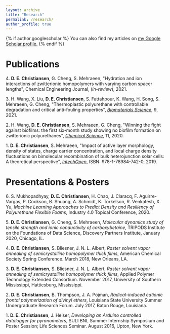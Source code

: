 ```yaml
---
layout: archive
title: "Research"
permalink: /research/
author_profile: true
---
```


{% if author.googlescholar %}
  You can also find my articles on <u><a href="{{author.googlescholar}}">my Google Scholar profile</a>.</u>
{% endif %}

<!--{% include base_path %}

{% for post in site.publications reversed %}
  {% include archive-single.html %}
{% endfor %}-->

# Publications

4\. **D. E. Christiansen**, G. Cheng, S. Mehraeen, "Hydration and ion interactions of zwitterionic homopolymers with varying carbon spacer lengths", Chemical Engineering Journal, (_in-review_), 2021.

3\. H. Wang, X. Liu, **D. E. Christiansen**, S. Fattahpour, K. Wang, H. Song, S. Mehraeen, G. Cheng, "Thermoplastic polyurethane with controllable degradation and critical anti-fouling properties", [_Biomaterials Science_](https://pubs.rsc.org/en/content/articlelanding/2021/bm/d0bm01967d), 9, 2021.

2\. H. Wang, **D. E. Christiansen**, S. Mehraeen, G. Cheng, "Winning the fight against biofilms: the first six-month study showing no biofilm formation on zwitterionic polyurethanes", [_Chemical Science_](https://pubs.rsc.org/en/content/articlelanding/2020/sc/c9sc06155j), 11, 2020.

1\. **D. E. Christiansen**, S. Mehraeen, "Impact of active layer morphology, density of states, charge carrier concentration, and local charge density fluctuations on bimolecular recombination of bulk heterojunction solar cells: A theoretical perspective", [_IntechOpen_](https://www.intechopen.com/chapters/66902), ISBN: 978-1-78984-742-0, 2019.

# Presentations & Posters

6\. S. Mukhopadhyay, **D. E. Christiansen**, H. Chao, J. Claracq, F. Aguirre-Vargas, P. Cookson, B. Shuang, A. Schmidt, K. Torkelson, R. Venkatesh, X. Yu, _Machine Learning Approaches to Predict Density and Resiliency of Polyurethane Flexible Foams_, Industry 4.0 Topical Conference, 2020.

5\. **D. E. Christiansen**, G. Cheng, S. Mehraeen, _Molecular dynamics study of tensile strength and ionic conductivity of carboxybetaine_, TRIPODS Institute on the Foundations of Data Science, Discovery Partners Institute, January 2020, Chicago, IL.

4\. **D. E. Christiansen**, S. Bliesner, J. N. L. Albert, _Raster solvent vapor annealing of semicrystalline homopolymer thick films_, American Chemical Society Spring Conference. March 2018, New Orleans, LA.

3\. **D. E. Christiansen**, S. Bliesner, J. N. L. Albert, _Raster solvent vapor annealing of semicrystalline homopolymer thick films_, Applied Polymer Technology Extended Consortium. November 2017, University of Southern Mississippi, Hattiesburg, Mississippi.

2\. **D. E. Christiansen**, B. Thompson, J. A. Pojman, _Radical-induced cationic frontal polymerization of divinyl ethers_, Louisiana State University Summer Undergraduate Research Forum. July 2017, Baton Rouge, Louisiana.

1\. **D. E. Christiansen**, J. Heiser, _Developing an Arduino controlled datalogger for pyranometers_, SULI BNL Summer Internship Symposium and Poster Session; Life Sciences Seminar. August 2016, Upton, New York.
